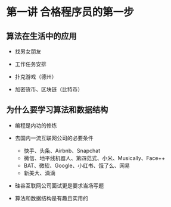 # 第一讲 合格程序员的第一步

## 算法在生活中的应用

- 找男女朋友

- 工作任务安排

- 扑克游戏（德州）

- 加密货币、区块链（比特币）

## 为什么要学习算法和数据结构

- 编程是内功的修炼

- 去国内一流互联网公司的必要条件

  - 快手、头条、Airbnb、Snapchat
  - 微信、地平线机器人、第四范式、小米、Musically、Face++
  - BAT、微软、Google、小红书、饿了么、网易
  - 新美大、滴滴

- 硅谷互联网公司面试更是要求当场写题

- 算法和数据结构是有趣且实用的